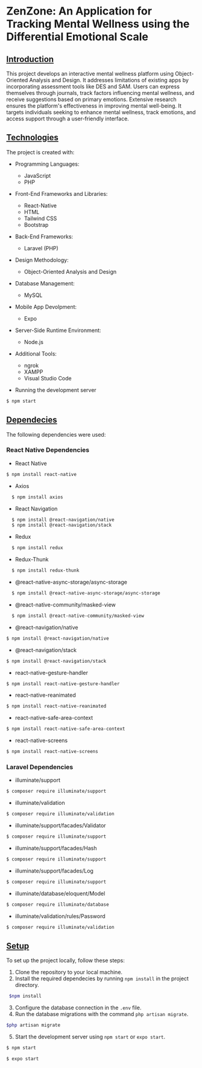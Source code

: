 # ZenZone: An Application for Tracking Mental Wellness using the Differential Emotional Scale

## <u>Introduction</u>
This project develops an interactive mental wellness platform using Object-Oriented Analysis and Design. It addresses limitations of existing apps by incorporating assessment tools like DES and SAM. Users can express themselves through journals, track factors influencing mental wellness, and receive suggestions based on primary emotions. Extensive research ensures the platform's effectiveness in improving mental well-being. It targets individuals seeking to enhance mental wellness, track emotions, and access support through a user-friendly interface. 

## <u>Technologies</u>
The project is created with:
   
   * Programming Languages: 
      * JavaScript
      * PHP
      
* Front-End Frameworks and Libraries:
   * React-Native
   * HTML
   * Tailwind CSS
   * Bootstrap

* Back-End Frameworks:
   * Laravel (PHP)


* Design Methodology:   
   * Object-Oriented Analysis and Design
    
* Database Management:
     * MySQL

 * Mobile App Devolpment:
    * Expo

* Server-Side Runtime Environment:
   * Node.js

* Additional Tools:
   * ngrok
   * XAMPP
   * Visual Studio Code
- Running the development server
```bash
$ npm start
```

## <u> Dependecies</u>
The following dependencies were used:
 ### React Native Dependencies

- React Native
```bash
$ npm install react-native
```
- Axios
```bash
  $ npm install axios
```  
- React Navigation
```bash
  $ npm install @react-navigation/native
  $ npm install @react-navigation/stack
 ```
- Redux
```bash
  $ npm install redux
```
- Redux-Thunk
```bash
  $ npm install redux-thunk
```
- @react-native-async-storage/async-storage
```bash
  $ npm install @react-native-async-storage/async-storage
```
- @react-native-community/masked-view
```bash
  $ npm install @react-native-community/masked-view
 ```
- @react-navigation/native
``` bash
$ npm install @react-navigation/native
```
- @react-navigation/stack
```bash
$ npm install @react-navigation/stack
```
- react-native-gesture-handler
```bash
$ npm install react-native-gesture-handler
```
- react-native-reanimated
```bash
$ npm install react-native-reanimated
```
- react-native-safe-area-context
```bash
$ npm install react-native-safe-area-context
```
- react-native-screens
```bash
$ npm install react-native-screens
```


 ### Laravel Dependencies
  
- illuminate/support
```bash
$ composer require illuminate/support
```  
- illuminate/validation 
```bash
$ composer require illuminate/validation
```
- illuminate/support/facades/Validator
```bash
$ composer require illuminate/support
```
- illuminate/support/facades/Hash
```bash
$ composer require illuminate/support
```
- illuminate/support/facades/Log
```bash
$ composer require illuminate/support
```
- illuminate/database/eloquent/Model
```bash
$ composer require illuminate/database
```
- illuminate/validation/rules/Password
```bash
$ composer require illuminate/validation
```
 ## <u>Setup</u>
To set up the project locally, follow these steps:

   1. Clone the repository to your local machine.  
   2. Install the required dependecies by running ```npm install``` in the project directory.
   ```bash
    $npm install
   ```
   3. Configure the database connection in the `.env` file.
   4. Run the database migrations with the command ```php artisan migrate```.
   ```bash
   $php artisan migrate
   ```
   5. Start the development server using ```npm start``` or ```expo start```.
   ```bash
   $ npm start
   ```
   ```bash
   $ expo start
   ```
      



